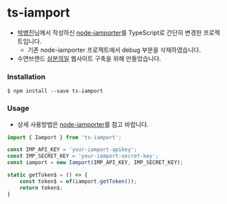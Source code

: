 # ts-iamport

- [박병진](https://github.com/posquit0)님께서 작성하신 [node-iamporter](https://github.com/posquit0/node-iamporter)를 TypeScript로 간단히 변경한 프로젝트입니다.
    - 기존 node-iamporter 프로젝트에서 debug 부분을 삭제하였습니다.
- 수면브랜드 [삼분의일](https://www.3boon1.com) 웹사이트 구축을 위해 만들었습니다.

### Installation
```
$ npm install --save ts-iamport
```

### Usage

- 상세 사용방법은 [node-iamporter](https://github.com/posquit0/node-iamporter#usage)를 참고 바랍니다.

```javascript
import { Iamport } from 'ts-iamport';

const IMP_API_KEY = 'your-iamport-apikey';
const IMP_SECRET_KEY = 'your-iamport-secret-key';
const iamport = new Iamport(IMP_API_KEY, IMP_SECRET_KEY);

static getToken$ = () => {
    const token$ = of(iamport.getToken());
    return token$;
}
```

